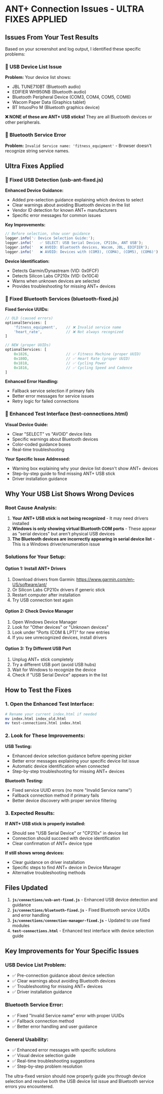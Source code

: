 # ANT+ Connection Issues - ULTRA FIXES APPLIED

## Issues From Your Test Results

Based on your screenshot and log output, I identified these specific problems:

### 🔌 **USB Device List Issue**
**Problem:** Your device list shows:
- JBL TUNE710BT (Bluetooth audio)
- EDIFIER WH950NB (Bluetooth audio) 
- Bluetooth Peripheral Device (COM3, COM4, COM5, COM6)
- Wacom Paper Data (Graphics tablet)
- BT IntuosPro M (Bluetooth graphics device)

**❌ NONE of these are ANT+ USB sticks!** They are all Bluetooth devices or other peripherals.

### 📱 **Bluetooth Service Error**
**Problem:** `Invalid Service name: 'fitness_equipment'` - Browser doesn't recognize string service names.

## Ultra Fixes Applied

### 🔧 **Fixed USB Detection (usb-ant-fixed.js)**

**Enhanced Device Guidance:**
- Added pre-selection guidance explaining which devices to select
- Clear warnings about avoiding Bluetooth devices in the list
- Vendor ID detection for known ANT+ manufacturers
- Specific error messages for common issues

**Key Improvements:**
```javascript
// Before selection, show user guidance
logger.info('💡 Device Selection Guide:');
logger.info('   ✅ SELECT: USB Serial Device, CP210x, ANT USB');
logger.info('   ❌ AVOID: Bluetooth devices, Wacom, JBL, EDIFIER');
logger.info('   ❌ AVOID: Devices with (COM3), (COM4), (COM5), (COM6)');
```

**Device Identification:**
- Detects Garmin/Dynastream (VID: 0x0FCF)
- Detects Silicon Labs CP210x (VID: 0x10C4) 
- Warns when unknown devices are selected
- Provides troubleshooting for missing ANT+ devices

### 🔧 **Fixed Bluetooth Services (bluetooth-fixed.js)**

**Fixed Service UUIDs:**
```javascript
// OLD (caused errors)
optionalServices: [
    'fitness_equipment',    // ❌ Invalid service name
    'heart_rate',           // ❌ Not always recognized
]

// NEW (proper UUIDs)
optionalServices: [
    0x1826,                 // ✅ Fitness Machine (proper UUID)
    0x180D,                 // ✅ Heart Rate (proper UUID)
    0x1818,                 // ✅ Cycling Power
    0x1816,                 // ✅ Cycling Speed and Cadence
]
```

**Enhanced Error Handling:**
- Fallback service selection if primary fails
- Better error messages for service issues
- Retry logic for failed connections

### 🔧 **Enhanced Test Interface (test-connections.html)**

**Visual Device Guide:**
- Clear "SELECT" vs "AVOID" device lists
- Specific warnings about Bluetooth devices
- Color-coded guidance boxes
- Real-time troubleshooting

**Your Specific Issue Addressed:**
- Warning box explaining why your device list doesn't show ANT+ devices
- Step-by-step guide to find missing ANT+ USB stick
- Driver installation guidance

## Why Your USB List Shows Wrong Devices

### **Root Cause Analysis:**

1. **Your ANT+ USB stick is not being recognized** - It may need drivers installed
2. **Windows is only showing virtual Bluetooth COM ports** - These appear as "serial devices" but aren't physical USB devices
3. **The Bluetooth devices are incorrectly appearing in serial device list** - This is a Windows driver/enumeration issue

### **Solutions for Your Setup:**

#### **Option 1: Install ANT+ Drivers**
1. Download drivers from Garmin: https://www.garmin.com/en-US/software/ant/
2. Or Silicon Labs CP210x drivers if generic stick
3. Restart computer after installation
4. Try USB connection test again

#### **Option 2: Check Device Manager**
1. Open Windows Device Manager
2. Look for "Other devices" or "Unknown devices"
3. Look under "Ports (COM & LPT)" for new entries
4. If you see unrecognized devices, install drivers

#### **Option 3: Try Different USB Port**
1. Unplug ANT+ stick completely
2. Try a different USB port (avoid USB hubs)
3. Wait for Windows to recognize the device
4. Check if "USB Serial Device" appears in the list

## How to Test the Fixes

### **1. Open the Enhanced Test Interface:**
```bash
# Rename your current index.html if needed
mv index.html index_old.html
mv test-connections.html index.html
```

### **2. Look for These Improvements:**

**USB Testing:**
- Enhanced device selection guidance before opening picker
- Better error messages explaining your specific device list issue
- Automatic device identification when connected
- Step-by-step troubleshooting for missing ANT+ devices

**Bluetooth Testing:**
- Fixed service UUID errors (no more "Invalid Service name")
- Fallback connection method if primary fails
- Better device discovery with proper service filtering

### **3. Expected Results:**

**If ANT+ USB stick is properly installed:**
- Should see "USB Serial Device" or "CP210x" in device list
- Connection should succeed with device identification
- Clear confirmation of ANT+ device type

**If still shows wrong devices:**
- Clear guidance on driver installation
- Specific steps to find ANT+ device in Device Manager
- Alternative troubleshooting methods

## Files Updated

1. **`js/connections/usb-ant-fixed.js`** - Enhanced USB device detection and guidance
2. **`js/connections/bluetooth-fixed.js`** - Fixed Bluetooth service UUIDs and error handling  
3. **`js/connections/connection-manager-fixed.js`** - Updated to use fixed modules
4. **`test-connections.html`** - Enhanced test interface with device selection guide

## Key Improvements for Your Specific Issues

### **USB Device List Problem:**
- ✅ Pre-connection guidance about device selection
- ✅ Clear warnings about avoiding Bluetooth devices
- ✅ Troubleshooting for missing ANT+ devices
- ✅ Driver installation guidance

### **Bluetooth Service Error:**
- ✅ Fixed "Invalid Service name" error with proper UUIDs
- ✅ Fallback connection method
- ✅ Better error handling and user guidance

### **General Usability:**
- ✅ Enhanced error messages with specific solutions
- ✅ Visual device selection guide
- ✅ Real-time troubleshooting suggestions
- ✅ Step-by-step problem resolution

The ultra-fixed version should now properly guide you through device selection and resolve both the USB device list issue and Bluetooth service errors you encountered.
